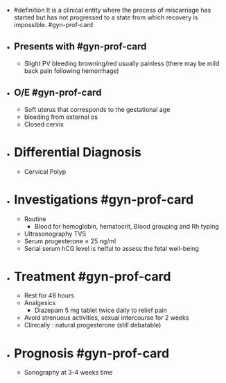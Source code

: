 - #definition It is a clinical entity where the process of miscarriage has started but has not progressed to a state from which recovery is impossible. #gyn-prof-card
- ## Presents with #gyn-prof-card
	- Slight PV bleeding browning/red usually painless (there may be mild back pain following hemorrhage)
- ## O/E #gyn-prof-card
	- Soft uterus that corresponds to the gestational age
	- bleeding from external os
	- Closed cervix
- # Differential Diagnosis
	- Cervical Polyp
- # Investigations #gyn-prof-card
	- Routine
		- Blood for hemoglobin, hematocrit, Blood grouping and Rh typing
	- Ultrasonography TVS
	- Serum progesterone ≥ 25 ng/ml
	- Serial serum hCG level is helful to assess the fetal well-being
- # Treatment #gyn-prof-card
	- Rest for 48 hours
	- Analgesics
		- Diazepam 5 mg tablet twice daily to relief pain
	- Avoid strenuous activities, sexual intercourse for 2 weeks
	- Clinically : natural progesterone (still debatable)
- # Prognosis #gyn-prof-card
	- Sonography at 3-4 weeks time